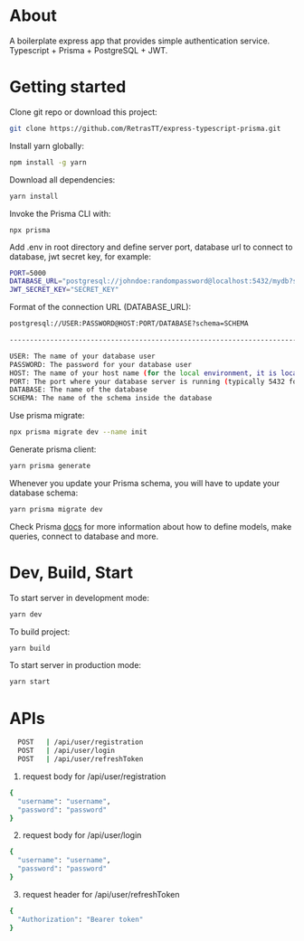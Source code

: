 # About

A boilerplate express app that provides simple authentication service. Typescript + Prisma + PostgreSQL + JWT.

# Getting started

Clone git repo or download this project:

```bash
git clone https://github.com/RetrasTT/express-typescript-prisma.git
```

Install yarn globally:

```bash
npm install -g yarn
```

Download all dependencies:

```bash
yarn install
```

Invoke the Prisma CLI with:

```
npx prisma
```

Add .env in root directory and define server port, database url to connect to database, jwt secret key, for example:

```bash
PORT=5000
DATABASE_URL="postgresql://johndoe:randompassword@localhost:5432/mydb?schema=public"
JWT_SECRET_KEY="SECRET_KEY"
```

Format of the connection URL (DATABASE_URL):

```bash
postgresql://USER:PASSWORD@HOST:PORT/DATABASE?schema=SCHEMA

------------------------------------------------------------------------------------

USER: The name of your database user
PASSWORD: The password for your database user
HOST: The name of your host name (for the local environment, it is localhost)
PORT: The port where your database server is running (typically 5432 for PostgreSQL)
DATABASE: The name of the database
SCHEMA: The name of the schema inside the database
```

Use prisma migrate:

```bash
npx prisma migrate dev --name init
```

Generate prisma client:

```bash
yarn prisma generate
```

Whenever you update your Prisma schema, you will have to update your database schema:

```bash
yarn prisma migrate dev
```

Check Prisma [docs](https://www.prisma.io/docs) for more information about how to define models, make queries, connect to database and more.

# Dev, Build, Start

To start server in development mode:

```bash
yarn dev
```

To build project:

```bash
yarn build
```

To start server in production mode:

```bash
yarn start
```
# APIs

```bash
  POST   | /api/user/registration
  POST   | /api/user/login
  POST   | /api/user/refreshToken
```

1. request body for /api/user/registration

```bash
{
  "username": "username",
  "password": "password"
}
```

2. request body for /api/user/login

```bash
{
  "username": "username",
  "password": "password"
}
```

3. request header for /api/user/refreshToken

```bash
{
  "Authorization": "Bearer token"
}
```